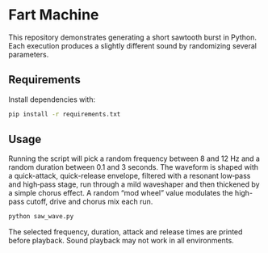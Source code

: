 # Fart Machine

This repository demonstrates generating a short sawtooth burst in Python. Each execution produces a slightly different sound by randomizing several parameters.

## Requirements

Install dependencies with:

```bash
pip install -r requirements.txt
```

## Usage

Running the script will pick a random frequency between 8 and 12 Hz and a random duration between 0.1 and 3 seconds. The waveform is shaped with a quick-attack, quick-release envelope, filtered with a resonant low‑pass and high‑pass stage, run through a mild waveshaper and then thickened by a simple chorus effect. A random “mod wheel” value modulates the high-pass cutoff, drive and chorus mix each run.

```bash
python saw_wave.py
```

The selected frequency, duration, attack and release times are printed before playback. Sound playback may not work in all environments.
